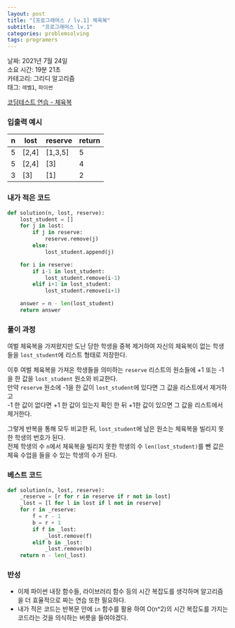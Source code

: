 ```yaml
---
layout: post
title: "[프로그래머스 / lv.1] 체육복"
subtitle:  "프로그래머스 lv.1"
categories: problemsolving
tags: programers
---
```


날짜: 2021년 7월 24일  
소요 시간: 19분 21초   
카테고리: 그리디 알고리즘  
태그: `레벨1`, `파이썬`  


[코딩테스트 연습 - 체육복](https://programmers.co.kr/learn/courses/30/lessons/42862)

### 입출력 예시  
  
|n|lost|reserve|return|
|---|---|---|---|
|5|[2,4]|[1,3,5]|5|
|5|[2,4]|[3]|4|
|3|[3]|[1]|2|  
  
### 내가 적은 코드
  
```python
def solution(n, lost, reserve):
    lost_student = []
    for j in lost:
        if j in reserve:
            reserve.remove(j)
        else:
            lost_student.append(j)

    for i in reserve:
        if i-1 in lost_student:
            lost_student.remove(i-1)
        elif i+1 in lost_student:
            lost_student.remove(i+1)

    answer = n - len(lost_student)
    return answer
```
  
### 풀이 과정  
  
여벌 체육복을 가져왔지만 도난 당한 학생을 중복 제거하여 자신의 체육복이 없는 학생들을 `lost_student`에 리스트 형태로 저장한다.  
  
이후 여벌 체육복을 가져온 학생들을 의미하는 `reserve` 리스트의 원소들에 +1 또는 -1을 한 값을 `lost_student` 원소와 비교한다.  
만약 `reserve` 원소에 -1을 한 값이 `lost_student`에 있다면 그 값을 리스트에서 제거하고  
-1 한 값이 없다면 +1 한 값이 있는지 확인 한 뒤 +1한 값이 있으면 그 값을 리스트에서 제거한다.  
  
그렇게 반복을 통해 모두 비교한 뒤, `lost_student`에 남은 원소는 체육복을 빌리지 못한 학생의 번호가 된다.  
전체 학생의 수 `n`에서 체육복을 빌리지 못한 학생의 수 `len(lost_student)`를 뺀 값은 체육 수업을 들을 수 있는 학생의 수가 된다.  
  
### 베스트 코드  
  
```python
def solution(n, lost, reserve):
    _reserve = [r for r in reserve if r not in lost]
    _lost = [l for l in lost if l not in reserve]
    for r in _reserve:
        f = r - 1
        b = r + 1
        if f in _lost:
            _lost.remove(f)
        elif b in _lost:
            _lost.remove(b)
    return n - len(_lost)
```
  
  
### 반성
- 이제 파이썬 내장 함수들, 라이브러리 함수 등의 시간 복잡도를 생각하며 알고리즘을 더 효율적으로 짜는 연습 또한 필요하다.  
- 내가 적은 코드는 반복문 안에 `in` 함수를 활용 하여 O(n^2)의 시간 복잡도를 가지는 코드라는 것을 의식하는 버릇을 들여야겠다.    
